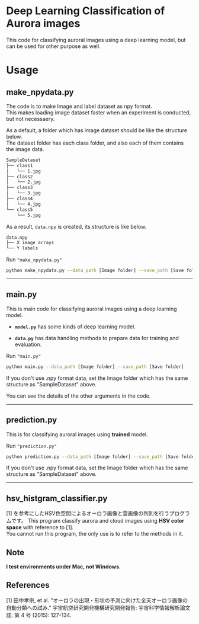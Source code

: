 # Deep Learning Classification of Aurora images

This code for classifying auroral images using a deep learning model, but can be used for other purpose as well.

# Usage
## make_npydata.py

The code is to make Image and label dataset as npy format.<br>
This makes loading image dataset faster when an experiment is conducted, but not necessaery.

As a default, a folder which has image dataset should be like the structure below.<br>
The dataset folder has each class folder, and also each of them contains the image data.

```bash
SampleDataset
├── class1
│   └── 1.jpg
├── class2
│   └── 2.jpg
├── class3
│   └── 3.jpg
├── class4
│   └── 4.jpg
└── class5
    └── 5.jpg
```

As a result, `data.npy` is created, its structure is like below.

```bash
data.npy
├── X image arrays
└── Y labels
```

Run `"make_npydata.py"`

```bash
python make_npydata.py --data_path [Image folder] --save_path [Save folder] --img_size [image size]
```

---

## main.py

This is main code for classifying auroral images using a deep learning model.

- **`model.py`** has some kinds of deep learning model.

- **`data.py`** has data handling methods to prepare data for training and evaluation.


Run `"main.py"`

```bash
python main.py --data_path [Image folder] --save_path [Save folder]
```

If you don't use .npy format data, set the Image folder which has the same structure as "SampleDataset" above. <br>

You can see the details of the other arguments in the code.

---

## prediction.py

This is for classifying auroral images using **trained** model.

Run `"prediction.py"`

```bash
python prediction.py --data_path [Image folder] --save_path [Save folder] --fps 20.0
```

If you don't use .npy format data, set the Image folder which has the same structure as "SampleDataset" above. <br>

---

## hsv_histgram_classifier.py

[1] を参考にしたHSV色空間によるオーロラ画像と雲画像の判別を行うプログラムです。
This program classify aurora and cloud images using **HSV color space** with reference to [1].<br>
You cannot run this program, the only use is to refer to the methods in it.


## Note

**I test environments under Mac, not Windows.**

## References

[1] 田中孝宗, et al. "オーロラの出現・形状の予測に向けた全天オーロラ画像の自動分類への試み." 宇宙航空研究開発機構研究開発報告: 宇宙科学情報解析論文誌: 第 4 号 (2015): 127-134.
